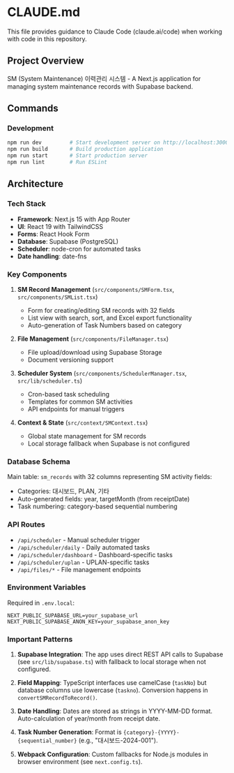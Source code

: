 # CLAUDE.md

This file provides guidance to Claude Code (claude.ai/code) when working with code in this repository.

## Project Overview

SM (System Maintenance) 이력관리 시스템 - A Next.js application for managing system maintenance records with Supabase backend.

## Commands

### Development
```bash
npm run dev         # Start development server on http://localhost:3000
npm run build       # Build production application
npm run start       # Start production server
npm run lint        # Run ESLint
```

## Architecture

### Tech Stack
- **Framework**: Next.js 15 with App Router
- **UI**: React 19 with TailwindCSS
- **Forms**: React Hook Form
- **Database**: Supabase (PostgreSQL)
- **Scheduler**: node-cron for automated tasks
- **Date handling**: date-fns

### Key Components

1. **SM Record Management** (`src/components/SMForm.tsx`, `src/components/SMList.tsx`)
   - Form for creating/editing SM records with 32 fields
   - List view with search, sort, and Excel export functionality
   - Auto-generation of Task Numbers based on category

2. **File Management** (`src/components/FileManager.tsx`)
   - File upload/download using Supabase Storage
   - Document versioning support

3. **Scheduler System** (`src/components/SchedulerManager.tsx`, `src/lib/scheduler.ts`)
   - Cron-based task scheduling
   - Templates for common SM activities
   - API endpoints for manual triggers

4. **Context & State** (`src/context/SMContext.tsx`)
   - Global state management for SM records
   - Local storage fallback when Supabase is not configured

### Database Schema

Main table: `sm_records` with 32 columns representing SM activity fields:
- Categories: 대시보드, PLAN, 기타
- Auto-generated fields: year, targetMonth (from receiptDate)
- Task numbering: category-based sequential numbering

### API Routes

- `/api/scheduler` - Manual scheduler trigger
- `/api/scheduler/daily` - Daily automated tasks
- `/api/scheduler/dashboard` - Dashboard-specific tasks
- `/api/scheduler/uplan` - UPLAN-specific tasks
- `/api/files/*` - File management endpoints

### Environment Variables

Required in `.env.local`:
```
NEXT_PUBLIC_SUPABASE_URL=your_supabase_url
NEXT_PUBLIC_SUPABASE_ANON_KEY=your_supabase_anon_key
```

### Important Patterns

1. **Supabase Integration**: The app uses direct REST API calls to Supabase (see `src/lib/supabase.ts`) with fallback to local storage when not configured.

2. **Field Mapping**: TypeScript interfaces use camelCase (`taskNo`) but database columns use lowercase (`taskno`). Conversion happens in `convertSMRecordToRecord()`.

3. **Date Handling**: Dates are stored as strings in YYYY-MM-DD format. Auto-calculation of year/month from receipt date.

4. **Task Number Generation**: Format is `{category}-{YYYY}-{sequential_number}` (e.g., "대시보드-2024-001").

5. **Webpack Configuration**: Custom fallbacks for Node.js modules in browser environment (see `next.config.ts`).
